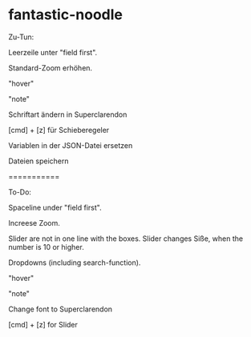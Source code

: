 # fantastic-noodle
Zu-Tun:

Leerzeile unter "field first".

Standard-Zoom erhöhen.

"hover"

"note"

Schriftart ändern in Superclarendon

[cmd] + [z] für Schieberegeler

Variablen in der JSON-Datei ersetzen

Dateien speichern

===========

To-Do:

Spaceline under "field first".

Increese Zoom.

Slider are not in one line with the boxes.
Slider changes Siße, when the number is 10 or higher.

Dropdowns (including search-function).

"hover"

"note"

Change font to Superclarendon

[cmd] + [z] for Slider
